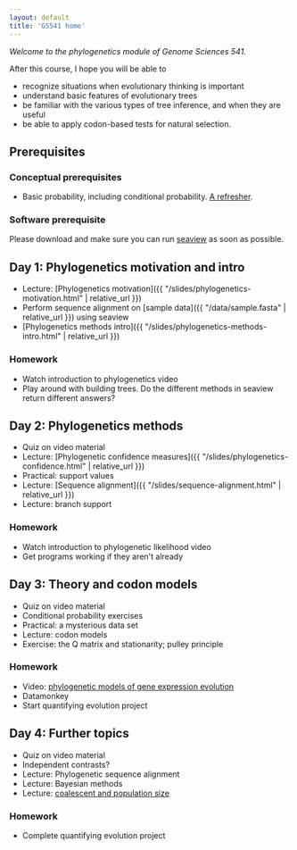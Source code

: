 ```yaml
---
layout: default
title: 'GS541 home'
---
```


_Welcome to the phylogenetics module of Genome Sciences 541._

After this course, I hope you will be able to

* recognize situations when evolutionary thinking is important
* understand basic features of evolutionary trees
* be familiar with the various types of tree inference, and when they are useful
* be able to apply codon-based tests for natural selection.


## Prerequisites

### Conceptual prerequisites

* Basic probability, including conditional probability. [A refresher](https://www.khanacademy.org/math/statistics-probability/probability-library#conditional-probability-independence).

### Software prerequisite

Please download and make sure you can run [seaview](http://doua.prabi.fr/software/seaview) as soon as possible.

<!--
https://molevol.mbl.edu/index.php/Paul_Lewis
http://hydrodictyon.eeb.uconn.edu/people/plewis/downloads/wh2017/Likelihood_Lewis_22July2017.pdf
https://lukejharmon.github.io/ilhabela/instruction/2015/07/02/phylogenetic-independent-contrasts/

This has some great homeworks:
https://phylogeny.uconn.edu/courses/


l = [''.join([random.choice('AGCT') for i in xrange(200)]) for j in xrange(6)]

with open('data.fasta', 'w') as f:
    for s in l:
        f.write('>x\n')
        f.write(s+'\n')
-->

## Day 1: Phylogenetics motivation and intro

* Lecture: [Phylogenetics motivation]({{ "/slides/phylogenetics-motivation.html" | relative_url }})
* Perform sequence alignment on [sample data]({{ "/data/sample.fasta" | relative_url }}) using seaview
* [Phylogenetics methods intro]({{ "/slides/phylogenetics-methods-intro.html" | relative_url }})


<!--
Have some in-class exercise about the independent contrasts method? How about a parameter count of how much signal there is in the data?
Have some sort of strange distance-based phylogenetics thing?
-->

### Homework

* Watch introduction to phylogenetics video
* Play around with building trees. Do the different methods in seaview return different answers?


## Day 2: Phylogenetics methods

* Quiz on video material
* Lecture: [Phylogenetic confidence measures]({{ "/slides/phylogenetics-confidence.html" | relative_url }})
* Practical: support values
* Lecture: [Sequence alignment]({{ "/slides/sequence-alignment.html" | relative_url }})
* Lecture: branch support

### Homework

* Watch introduction to phylogenetic likelihood video
* Get programs working if they aren't already


## Day 3: Theory and codon models

* Quiz on video material
* Conditional probability exercises
* Practical: a mysterious data set
* Lecture: codon models
* Exercise: the Q matrix and stationarity; pulley principle

### Homework

* Video: [phylogenetic models of gene expression evolution](https://www.youtube.com/watch?v=3lxqv_iJeLY)
* Datamonkey
* Start quantifying evolution project


## Day 4: Further topics

* Quiz on video material
* Independent contrasts?
* Lecture: Phylogenetic sequence alignment
* Lecture: Bayesian methods
* Lecture: [coalescent and population size](http://bedford.io/projects/mitii/coalescent-and-selection/coalescent.html#/)

### Homework

* Complete quantifying evolution project
